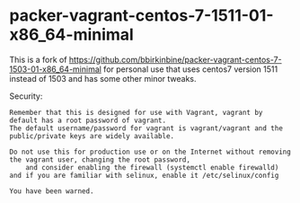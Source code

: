 # packer-vagrant-centos-7-1511-01-x86_64-minimal

This is a fork of https://github.com/bbirkinbine/packer-vagrant-centos-7-1503-01-x86_64-minimal
for personal use that uses centos7 version 1511 instead of 1503 and has some other minor tweaks.

Security:

	Remember that this is designed for use with Vagrant, vagrant by default has a root password of vagrant.
	The default username/password for vagrant is vagrant/vagrant and the public/private keys are widely available.

	Do not use this for production use or on the Internet without removing the vagrant user, changing the root password,
		and consider enabling the firewall (systemctl enable firewalld) and if you are familiar with selinux, enable it /etc/selinux/config

	You have been warned.
